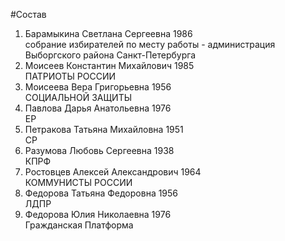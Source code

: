 #Состав
1. Барамыкина Светлана Сергеевна 1986   
    собрание избирателей по месту работы - администрация Выборгского района Санкт-Петербурга
2. Моисеев Константин Михайлович 1985   
    ПАТРИОТЫ РОССИИ
3. Моисеева Вера Григорьевна 1956   
    СОЦИАЛЬНОЙ ЗАЩИТЫ
4. Павлова Дарья Анатольевна 1976   
    ЕР
5. Петракова Татьяна Михайловна 1951   
    СР
6. Разумова Любовь Сергеевна 1938   
    КПРФ
7. Ростовцев Алексей Александрович 1964   
    КОММУНИСТЫ РОССИИ
8. Федорова Татьяна Федоровна 1956   
    ЛДПР
9. Федорова Юлия Николаевна 1976   
    Гражданская Платформа
